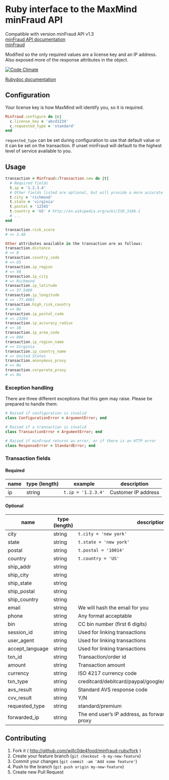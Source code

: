 # Ruby interface to the MaxMind minFraud API

Compatible with version minFraud API v1.3  
[minFraud API documentation](http://dev.maxmind.com/minfraud/)  
[minFraud](http://www.maxmind.com/en/ccv_overview)

Modified so the only required values are a license key and an IP address.
Also exposed more of the response attributes in the object.

[![Code Climate](https://codeclimate.com/github/willc0de4food/minfraud-ruby.png)](https://codeclimate.com/github/willc0de4food/minfraud-ruby)

[Rubydoc documentation](http://www.rubydoc.info/github/willc0de4food/minfraud-ruby/master)

## Configuration

Your license key is how MaxMind will identify you, so it is required.

```ruby
Minfraud.configure do |c|
  c.license_key = 'abcd1234'
  c.requested_type = 'standard'
end
```

`requested_type` can be set during configuration to use that default value or it can be set on the transaction. If unset minFraud will default to the highest level of service available to you.

## Usage

```ruby
transaction = Minfraud::Transaction.new do |t|
  # Required fields
  t.ip = '1.2.3.4'
  # Other fields listed are optional, but will provide a more accurate risk score
  t.city = 'richmond'
  t.state = 'virginia'
  t.postal = '12345'
  t.country = 'US' # http://en.wikipedia.org/wiki/ISO_3166-1
  # ...
end

transaction.risk_score
# => 3.48

Other attributes available in the transaction are as follows:
transaction.distance
# => 0
transaction.country_code
# => US
transaction.ip_region
# => VA
transaction.ip_city
# => Richmond
transaction.ip_latitude
# => 37.5409
transaction.ip_longitude
# => -77.4801
transaction.high_risk_country
# => No
transaction.ip_postal_code
# => 23284
transaction.ip_accuracy_radius
# => 16
transaction.ip_area_code
# => 804
transaction.ip_region_name
# => Virginia
transaction.ip_country_name
# => United States
transaction.anonymous_proxy
# => No
transaction.corporate_proxy
# => No
```

### Exception handling

There are three different exceptions that this gem may raise. Please be prepared to handle them:

```ruby
# Raised if configuration is invalid
class ConfigurationError < ArgumentError; end

# Raised if a transaction is invalid
class TransactionError < ArgumentError; end

# Raised if minFraud returns an error, or if there is an HTTP error
class ResponseError < StandardError; end
```

### Transaction fields

#### Required

| name          | type (length)         | example                             | description |
| ------------- | --------------------- | ----------------------------------- | ----------- |
| ip            | string                | `t.ip = '1.2.3.4'`                  | Customer IP address |

#### Optional

| name               | type (length)      | description |
| ------------------ | ------------------ | ----------- |
| city          | string                | `t.city = 'new york'`               | Customer city |
| state         | string                | `t.state = 'new york'`              | Customer state/province/region |
| postal        | string                | `t.postal = '10014'`                | Customer zip/postal code |
| country       | string                | `t.country = 'US'`                  | Customer ISO 3166-1 country code |
| ship_addr          | string             | |
| ship_city          | string             | |
| ship_state         | string             | |
| ship_postal        | string             | |
| ship_country       | string             | |
| email              | string             | We will hash the email for you |
| phone              | string             | Any format acceptable |
| bin                | string             | CC bin number (first 6 digits) |
| session_id         | string             | Used for linking transactions |
| user_agent         | string             | Used for linking transactions |
| accept_language    | string             | Used for linking transactions |
| txn_id             | string             | Transaction/order id |
| amount             | string             | Transaction amount |
| currency           | string             | ISO 4217 currency code |
| txn_type           | string             | creditcard/debitcard/paypal/google/other/lead/survey/sitereg |
| avs_result         | string             | Standard AVS response code |
| cvv_result         | string             | Y/N |
| requested_type     | string             | standard/premium |
| forwarded_ip       | string             | The end user’s IP address, as forwarded by a transparent proxy |

## Contributing

1. Fork it ( http://github.com/willc0de4food/minfraud-ruby/fork )
2. Create your feature branch (`git checkout -b my-new-feature`)
3. Commit your changes (`git commit -am 'Add some feature'`)
4. Push to the branch (`git push origin my-new-feature`)
5. Create new Pull Request
